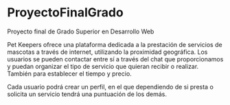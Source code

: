 # ProyectoFinalGrado
Proyecto final de Grado Superior en Desarrollo Web


Pet Keepers ofrece una plataforma dedicada a la prestación de servicios de mascotas a través de internet, utilizando la proximidad geográfica. 
Los usuarios se pueden contactar entre sí a través del chat que proporcionamos y puedan organizar el tipo de servicio que quieran recibir o realizar. También para establecer el tiempo y precio.

Cada usuario podrá crear un perfil, en el que dependiendo de si presta o solicita un servicio tendrá una puntuación de los demás.
